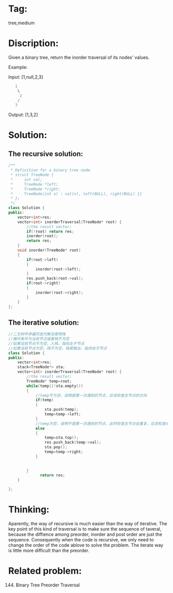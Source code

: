 # Tag:
tree,medium

# Discription:
Given a binary tree, return the inorder traversal of its nodes' values.

Example:

Input: [1,null,2,3]
```c++
   1
    \
     2
    /
   3
```
Output: [1,3,2]

# Solution:
## The recursive solution:
```c++
/**
 * Definition for a binary tree node.
 * struct TreeNode {
 *     int val;
 *     TreeNode *left;
 *     TreeNode *right;
 *     TreeNode(int x) : val(x), left(NULL), right(NULL) {}
 * };
 */
class Solution {
public:
    vector<int>res;
    vector<int> inorderTraversal(TreeNode* root) {
        //the result vector;
        if(!root) return res;
        inorder(root);
        return res;
    }
    void inorder(TreeNode* root)
    {
        if(root->left)
        {
            inorder(root->left);
        }
        res.push_back(root->val);
        if(root->right)
        {
            inorder(root->right);
        }
    }
};
``` 
## The iterative solution:
```c++
//二叉树中序遍历迭代解法使用栈
//循环条件为当前节点或者栈不为空
//如果当前节点不为空，入栈，指向左子节点
//如果当前节点为空，栈不为空，栈尾输出，指向右子节点
class Solution {
public:
    vector<int>res;
    stack<TreeNode*> sta;
    vector<int> inorderTraversal(TreeNode* root) {
        //the result vector;
        TreeNode* temp=root;
        while(temp||!sta.empty())
        {   
            //temp不为空，说明是第一次遇到的节点，应该检查左节点的方向
            if(temp)
            {
                sta.push(temp);
                temp=temp->left;
            }
            //temp为空，说明不是第一次遇到的节点，此时检查左节点会重复，应该检查右节点
            else
            {
                temp=sta.top();
                res.push_back(temp->val);
                sta.pop();
                temp=temp->right;
            }
      
            
        }
              return res;
    }

};
```
    
# Thinking:
   Aparently, the way of recursive is much easier than the way of iterative.
   The key point of this kind of traversal is to make sure the sequence of taveral, because the diffience among preorder, inorder and post order are just the sequence. 
   Consequently when the  code is recursive, we only need to change the order of the code ablove to solve the problem.
   The iterate way is little more difficult than the preorder.
# Related problem:
   144. Binary Tree Preorder Traversal

